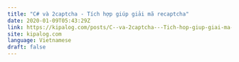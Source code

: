 ```yaml
---
title: "C# và 2captcha - Tích hợp giúp giải mã recaptcha"
date: 2020-01-09T05:43:29Z
link: https://kipalog.com/posts/C--va-2captcha---Tich-hop-giup-giai-ma-recaptcha?utm_medium=RSS&utm_source=news.12bit.vn
site: kipalog.com
language: Vietnamese
draft: false
---
```

